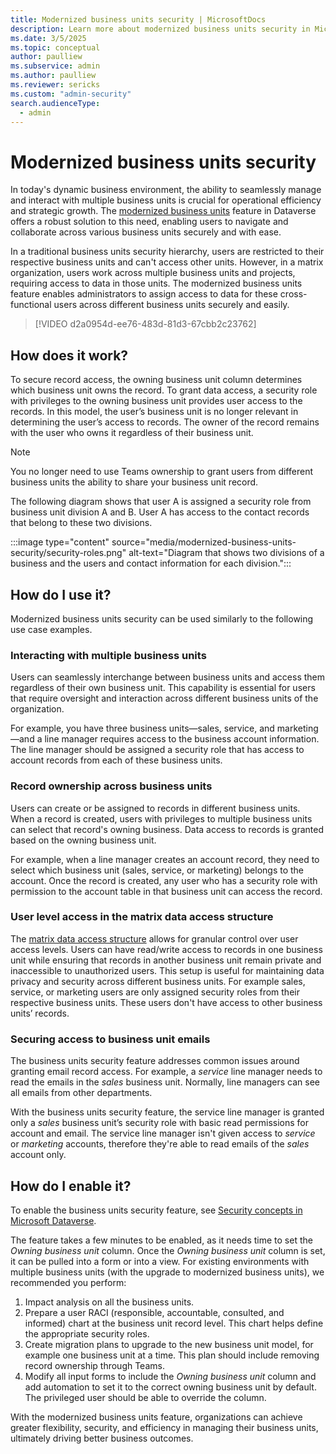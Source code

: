 ```yaml
---
title: Modernized business units security | MicrosoftDocs
description: Learn more about modernized business units security in Microsoft Dataverse.
ms.date: 3/5/2025
ms.topic: conceptual
author: paulliew
ms.subservice: admin
ms.author: paulliew
ms.reviewer: sericks
ms.custom: "admin-security"
search.audienceType: 
  - admin
---
```


# Modernized business units security

In today's dynamic business environment, the ability to seamlessly manage and interact with multiple business units is crucial for operational efficiency and strategic growth. The [modernized business units](wp-security-cds.md#matrix-data-access-structure-modernized-business-units) feature in Dataverse offers a robust solution to this need, enabling users to navigate and collaborate across various business units securely and with ease.  

In a traditional business units security hierarchy, users are restricted to their respective business units and can't access other units. However, in a matrix organization, users work across multiple business units and projects, requiring access to data in those units. The modernized business units feature enables administrators to assign access to data for these cross-functional users across different business units securely and easily.

> [!VIDEO d2a0954d-ee76-483d-81d3-67cbb2c23762]

## How does it work?

To secure record access, the owning business unit column determines which business unit owns the record. To grant data access, a security role with privileges to the owning business unit provides user access to the records. In this model, the user’s business unit is no longer relevant in determining the user’s access to records. The owner of the record remains with the user who owns it regardless of their business unit.

> [!NOTE]
> You no longer need to use Teams ownership to grant users from different business units the ability to share your business unit record.  

The following diagram shows that user A is assigned a security role from business unit division A and B. User A has access to the contact records that belong to these two divisions.

:::image type="content" source="media/modernized-business-units-security/security-roles.png" alt-text="Diagram that shows two divisions of a business and the users and contact information for each division.":::

## How do I use it?

Modernized business units security can be used similarly to the following use case examples.

### Interacting with multiple business units

Users can seamlessly interchange between business units and access them regardless of their own business unit. This capability is essential for users that require oversight and interaction across different business units of the organization.

For example, you have three business units—sales, service, and marketing—and a line manager requires access to the business account information. The line manager should be assigned a security role that has access to account records from each of these business units.

### Record ownership across business units

Users can create or be assigned to records in different business units. When a record is created, users with privileges to multiple business units can select that record's owning business. Data access to records is granted based on the owning business unit.

For example, when a line manager creates an account record, they need to select which business unit (sales, service, or marketing) belongs to the account. Once the record is created, any user who has a security role with permission to the account table in that business unit can access the record.

### User level access in the matrix data access structure

The [matrix data access structure](wp-security-cds.md#matrix-data-access-structure-modernized-business-units) allows for granular control over user access levels. Users can have read/write access to records in one business unit while ensuring that records in another business unit remain private and inaccessible to unauthorized users. This setup is useful for maintaining data privacy and security across different business units. For example sales, service, or marketing users are only assigned security roles from their respective business units. These users don't have access to other business units’ records.  

### Securing access to business unit emails

The business units security feature addresses common issues around granting email record access. For example, a *service* line manager needs to read the emails in the *sales* business unit. Normally, line managers can see all emails from other departments.

With the business units security feature, the service line manager is granted only a *sales* business unit’s security role with basic read permissions for account and email. The service line manager isn't given access to *service* or *marketing* accounts, therefore they're able to read emails of the *sales* account only.

## How do I enable it?

To enable the business units security feature, see [Security concepts in Microsoft Dataverse](wp-security-cds.md#enable-the-matrix-data-access-structure).  

The feature takes a few minutes to be enabled, as it needs time to set the *Owning business unit* column. Once the *Owning business unit* column is set, it can be pulled into a form or into a view. For existing environments with multiple business units (with the upgrade to modernized business units), we recommended you perform:

1. Impact analysis on all the business units.
1. Prepare a user RACI (responsible, accountable, consulted, and informed) chart at the business unit record level. This chart helps define the appropriate security roles.
1. Create migration plans to upgrade to the new business unit model, for example one business unit at a time. This plan should include removing record ownership through Teams.
1. Modify all input forms to include the *Owning business unit* column and add automation to set it to the correct owning business unit by default. The privileged user should be able to override the column.

With the modernized business units feature, organizations can achieve greater flexibility, security, and efficiency in managing their business units, ultimately driving better business outcomes.
